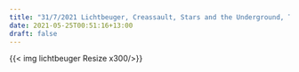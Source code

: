 ```yaml
---
title: "31/7/2021 Lichtbeuger, Creassault, Stars and the Underground, Thirsty Dog, Auckland"
date: 2021-05-25T00:51:16+13:00
draft: false
---
```


{{< img lichtbeuger Resize x300/>}} 





